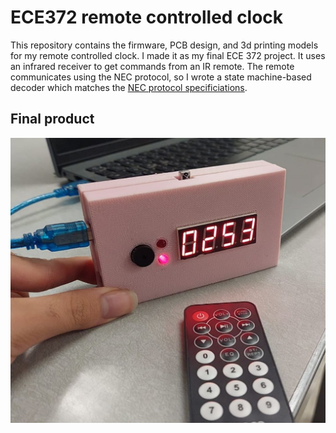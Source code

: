 # ECE372 remote controlled clock

This repository contains the firmware, PCB design, and 3d printing models for my remote controlled clock. I made it as my final ECE 372 project. It uses an infrared receiver to get commands from an IR remote. The remote communicates using the NEC protocol, so I wrote a state machine-based decoder which matches the [NEC protocol specificiations](https://techdocs.altium.com/display/FPGA/NEC+Infrared+Transmission+Protocol).

## Final product
![final product](<graphics/Final product.jpeg>)

